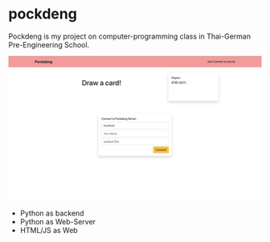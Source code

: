# pockdeng
Pockdeng is my project on computer-programming class in Thai-German Pre-Engineering School.

![screenshot](https://raw.githubusercontent.com/msp5382/pockdeng/master/screenshot.png)


* Python as backend
* Python as Web-Server
* HTML/JS as Web
